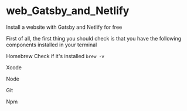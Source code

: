 # web_Gatsby_and_Netlify
Install a website with Gatsby and Netlify for free

First of all, the first thing you should check is that you have the following components installed in your terminal

Homebrew
           Check if it's installed
           ```
           brew -v
           ```

Xcode

Node

Git

Npm
